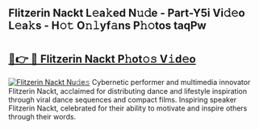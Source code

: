 ## Flitzerin Nackt L𝚎a𝚔ed N𝚞𝚍e - Part-Y5i Vi𝚍𝚎o L𝚎a𝚔s - H𝚘𝚝 O𝚗𝚕yf𝚊ns P𝚑𝚘tos taqPw

# <h2><a href="http://kf2mbio.oniu.top/?m=Flitzerin+Nackt">🔗👉 🔴 Flitzerin Nackt P𝚑ot𝚘𝚜 V𝚒d𝚎o</a></h2>

[![Flitzerin Nackt Nu𝚍e𝚜](https://i.imgur.com/0qMVB7G.gif)](http://kf2mbio.oniu.top/?m=Flitzerin+Nackt)
Cybernetic performer and multimedia innovator Flitzerin Nackt, acclaimed for distributing dance and lifestyle inspiration through viral dance sequences and compact films. Inspiring speaker Flitzerin Nackt, celebrated for their ability to motivate and inspire others through their words.  
